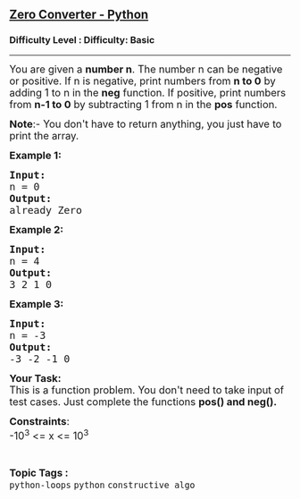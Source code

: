 <h2><a href="https://www.geeksforgeeks.org/problems/zero-converter-python/0">Zero Converter - Python</a></h2><h3>Difficulty Level : Difficulty: Basic</h3><hr><div class="problems_problem_content__Xm_eO"><p><span style="font-size: 18px;">You are given a <strong>number n</strong>. The number n can be negative or positive. If n is negative, print numbers from <strong>n to 0</strong> by adding 1 to n in the <strong>neg</strong> function. If positive, print numbers from <strong>n-1 to 0</strong> by subtracting 1 from n in the <strong>pos</strong> function.</span></p>
<p><span style="font-size: 18px;"><strong>Note</strong>:- You don't have to return anything, you just have to print the array.</span></p>
<p><span style="font-size: 18px;"><strong>Example 1:</strong></span></p>
<pre><span style="font-size: 18px;"><strong>Input:</strong>
n = 0
<strong>Output:</strong>
already Zero</span>
</pre>
<p><span style="font-size: 18px;"><strong>Example 2:</strong></span></p>
<pre><span style="font-size: 18px;"><strong>Input:</strong>
n = 4
<strong>Output:</strong>
3 2 1 0</span>
</pre>
<p><span style="font-size: 18px;"><strong>Example 3:</strong></span></p>
<pre><span style="font-size: 18px;"><strong>Input:</strong>
n = -3
<strong>Output:</strong>
-3 -2 -1 0</span></pre>
<p><span style="font-size: 18px;"><strong>Your Task:</strong><br>This is a function problem. You don't need to take input of test cases. Just complete the functions <strong>pos() and neg().</strong></span></p>
<p><span style="font-size: 18px;"><strong>Constraints</strong>:<br>-10<sup>3</sup>&nbsp;&lt;= x &lt;= 10<sup>3</sup></span></p></div><br><p><span style=font-size:18px><strong>Topic Tags : </strong><br><code>python-loops</code>&nbsp;<code>python</code>&nbsp;<code>constructive algo</code>&nbsp;